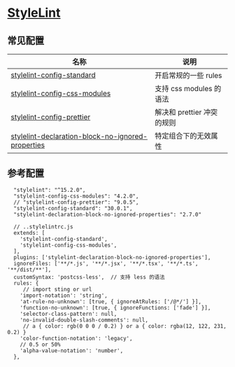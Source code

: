 # [StyleLint](https://stylelint.io/)

## 常见配置

| 名称 |  说明 |
| --- | --- |
| [stylelint-config-standard](https://www.npmjs.com/package/stylelint-config-standard) | 开启常规的一些 rules | 
| [stylelint-config-css-modules](https://www.npmjs.com/package/stylelint-config-css-modules) | 支持 css modules 的语法 |
| [stylelint-config-prettier](https://www.npmjs.com/package/stylelint-config-prettier) | 解决和 prettier 冲突的规则 | 
| [stylelint-declaration-block-no-ignored-properties](https://www.npmjs.com/package/stylelint-declaration-block-no-ignored-properties) | 特定组合下的无效属性 | 


## 参考配置

```
  "stylelint": "^15.2.0",
  "stylelint-config-css-modules": "4.2.0",
  // "stylelint-config-prettier": "9.0.5",
  "stylelint-config-standard": "30.0.1",
  "stylelint-declaration-block-no-ignored-properties": "2.7.0"
```

```
  // ..stylelintrc.js
  extends: [
    'stylelint-config-standard',
    'stylelint-config-css-modules',
  ],
  plugins: ['stylelint-declaration-block-no-ignored-properties'],
  ignoreFiles: ['**/*.js', '**/*.jsx', '**/*.tsx', '**/*.ts', '**/dist/**'],
  customSyntax: 'postcss-less',  // 支持 less 的语法
  rules: {
     // import sting or url
    'import-notation': 'string',
    'at-rule-no-unknown': [true, { ignoreAtRules: ['/@*/'] }],
    'function-no-unknown': [true, { ignoreFunctions: ['fade'] }],
    'selector-class-pattern': null, 
    'no-invalid-double-slash-comments': null,
     // a { color: rgb(0 0 0 / 0.2) } or a { color: rgba(12, 122, 231, 0.2) }
    'color-function-notation': 'legacy',
    // 0.5 or 50%
    'alpha-value-notation': 'number',
  },
```
